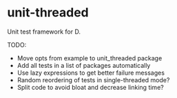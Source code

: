 unit-threaded
=============

Unit test framework for D.

TODO:

- Move opts from example to unit_threaded package
- Add all tests in a list of packages automatically
- Use lazy expressions to get better failure messages
- Random reordering of tests in single-threaded mode?
- Split code to avoid bloat and decrease linking time?
